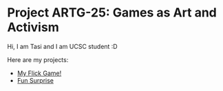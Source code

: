 # Project ARTG-25: Games as Art and Activism

Hi, I am Tasi and I am UCSC student :D

Here are my projects: 
- [My Flick Game!](https://tasiann.github.io/flickgame)
- [Fun Surprise](https://tasiann.github.io/background_horsie_zoom.png)
